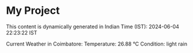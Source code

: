 # My Project

This content is dynamically generated in Indian Time (IST): 2024-06-04 22:23:22 IST


Current Weather in Coimbatore:
Temperature: 26.88 °C
Condition: light rain
